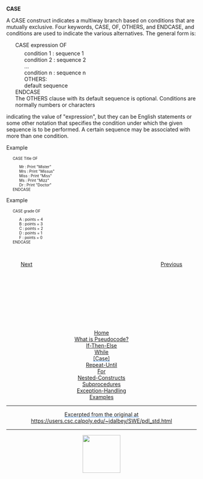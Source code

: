 <style>@import url("//readme.codeadam.ca/readme.css");</style>

**CASE**

A CASE construct indicates a multiway branch based on conditions that are mutually exclusive. Four keywords, CASE, OF, OTHERS, and ENDCASE, and conditions are used to indicate the various alternatives. The general form is:

<ul style= "list-style: none;">
<li>CASE expression OF</li>
<ul style= "list-style: none; margin-top: 5px;">
<li>condition 1 : sequence 1</li>
<li>condition 2 : sequence 2</li>
<li>...</li>
<li>condition n : sequence n</li>
<li>OTHERS:</li>
<li>default sequence</li>
</ul>
<li>ENDCASE</li>
<li>The OTHERS clause with its default sequence is optional. Conditions are normally numbers or characters</li>
</ul>

indicating the value of "expression", but they can be English statements or some other notation that specifies the condition under which the given sequence is to be performed. A certain sequence may be associated with more than one condition.

Example

<ul style= "font-size:10px; list-style: none;">
<li>CASE  Title  OF</li>
<ul style= "font-size:10px; list-style: none;">
<li>Mr      : Print "Mister"</li>
<li>Mrs     : Print "Missus"</li>
<li> Miss    : Print "Miss"</li>
<li>Ms      : Print "Mizz"</li>
<li>Dr      : Print "Doctor"</li></ul>
<li>ENDCASE</li>
</ul>

Example

<ul style= "font-size:10px; list-style: none;">
<li>CASE  grade  OF</li>
<ul style= "font-size:10px; list-style: none;">
<li>A       : points = 4</li>
<li>B       : points = 3</li>
<li>C       : points = 2</li>
<li>D       : points = 1</li>
<li>F       : points = 0</li>
</ul>
<li>ENDCASE</li>
</ul>

<div style="text-align: center; display: flex; justify-content: center; margin-top: 30px">

[Next](while.md)                        
[Previous](repeat-until.md)

</div>
<div style="text-align: center; text-decoration: underline; text-decoration-color: #3486E3; margin-top: 150px;" markdown="1">

[Home](home.md)   
[What is Pseudocode?](what-is.md)  
[If-Then-Else](if-then-else.md)  
[While](while.md)  
[Case]  
[Repeat-Until](repeat-until.md)  
[For](for.md)  
[Nested-Constructs](nested.md)  
[Subprocedures](subprocedures.md)  
[Exception-Handling](exceptionhandle.md)  
[Examples](examples.md)  
<div>


---
Excerpted from the original at https://users.csc.calpoly.edu/~jdalbey/SWE/pdl_std.html

---

<a href="https://brickmmo.com">
<img src="https://brickmmo.com/images/brickmmo-logo-horizontal.jpg" width="100">
</a>


